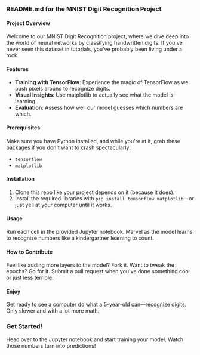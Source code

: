 ### README.md for the MNIST Digit Recognition Project

#### Project Overview

Welcome to our MNIST Digit Recognition project, where we dive deep into the world of neural networks by classifying handwritten digits. If you've never seen this dataset in tutorials, you've probably been living under a rock.

#### Features

- **Training with TensorFlow**: Experience the magic of TensorFlow as we push pixels around to recognize digits.
- **Visual Insights**: Use matplotlib to actually see what the model is learning.
- **Evaluation**: Assess how well our model guesses which numbers are which.

#### Prerequisites

Make sure you have Python installed, and while you're at it, grab these packages if you don't want to crash spectacularly:

- `tensorflow`
- `matplotlib`

#### Installation

1. Clone this repo like your project depends on it (because it does).
2. Install the required libraries with `pip install tensorflow matplotlib`—or just yell at your computer until it works.

#### Usage

Run each cell in the provided Jupyter notebook. Marvel as the model learns to recognize numbers like a kindergartner learning to count.

#### How to Contribute

Feel like adding more layers to the model? Fork it. Want to tweak the epochs? Go for it. Submit a pull request when you've done something cool or just less terrible.

#### Enjoy

Get ready to see a computer do what a 5-year-old can—recognize digits. Only slower and with a lot more math.

### Get Started!

Head over to the Jupyter notebook and start training your model. Watch those numbers turn into predictions!
